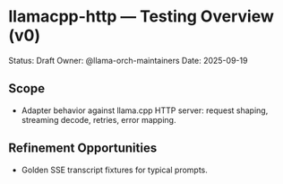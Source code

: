 # llamacpp-http — Testing Overview (v0)

Status: Draft
Owner: @llama-orch-maintainers
Date: 2025-09-19

## Scope

- Adapter behavior against llama.cpp HTTP server: request shaping, streaming decode, retries, error mapping.

## Refinement Opportunities

- Golden SSE transcript fixtures for typical prompts.
